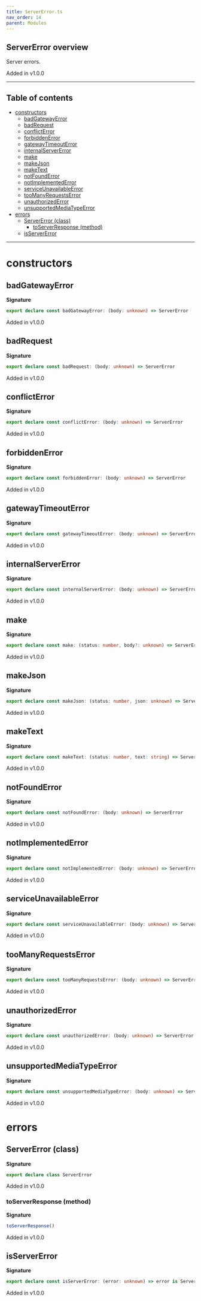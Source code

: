 ```yaml
---
title: ServerError.ts
nav_order: 14
parent: Modules
---
```


## ServerError overview

Server errors.

Added in v1.0.0

---

<h2 class="text-delta">Table of contents</h2>

- [constructors](#constructors)
  - [badGatewayError](#badgatewayerror)
  - [badRequest](#badrequest)
  - [conflictError](#conflicterror)
  - [forbiddenError](#forbiddenerror)
  - [gatewayTimeoutError](#gatewaytimeouterror)
  - [internalServerError](#internalservererror)
  - [make](#make)
  - [makeJson](#makejson)
  - [makeText](#maketext)
  - [notFoundError](#notfounderror)
  - [notImplementedError](#notimplementederror)
  - [serviceUnavailableError](#serviceunavailableerror)
  - [tooManyRequestsError](#toomanyrequestserror)
  - [unauthorizedError](#unauthorizederror)
  - [unsupportedMediaTypeError](#unsupportedmediatypeerror)
- [errors](#errors)
  - [ServerError (class)](#servererror-class)
    - [toServerResponse (method)](#toserverresponse-method)
  - [isServerError](#isservererror)

---

# constructors

## badGatewayError

**Signature**

```ts
export declare const badGatewayError: (body: unknown) => ServerError
```

Added in v1.0.0

## badRequest

**Signature**

```ts
export declare const badRequest: (body: unknown) => ServerError
```

Added in v1.0.0

## conflictError

**Signature**

```ts
export declare const conflictError: (body: unknown) => ServerError
```

Added in v1.0.0

## forbiddenError

**Signature**

```ts
export declare const forbiddenError: (body: unknown) => ServerError
```

Added in v1.0.0

## gatewayTimeoutError

**Signature**

```ts
export declare const gatewayTimeoutError: (body: unknown) => ServerError
```

Added in v1.0.0

## internalServerError

**Signature**

```ts
export declare const internalServerError: (body: unknown) => ServerError
```

Added in v1.0.0

## make

**Signature**

```ts
export declare const make: (status: number, body?: unknown) => ServerError
```

Added in v1.0.0

## makeJson

**Signature**

```ts
export declare const makeJson: (status: number, json: unknown) => ServerError
```

Added in v1.0.0

## makeText

**Signature**

```ts
export declare const makeText: (status: number, text: string) => ServerError
```

Added in v1.0.0

## notFoundError

**Signature**

```ts
export declare const notFoundError: (body: unknown) => ServerError
```

Added in v1.0.0

## notImplementedError

**Signature**

```ts
export declare const notImplementedError: (body: unknown) => ServerError
```

Added in v1.0.0

## serviceUnavailableError

**Signature**

```ts
export declare const serviceUnavailableError: (body: unknown) => ServerError
```

Added in v1.0.0

## tooManyRequestsError

**Signature**

```ts
export declare const tooManyRequestsError: (body: unknown) => ServerError
```

Added in v1.0.0

## unauthorizedError

**Signature**

```ts
export declare const unauthorizedError: (body: unknown) => ServerError
```

Added in v1.0.0

## unsupportedMediaTypeError

**Signature**

```ts
export declare const unsupportedMediaTypeError: (body: unknown) => ServerError
```

Added in v1.0.0

# errors

## ServerError (class)

**Signature**

```ts
export declare class ServerError
```

Added in v1.0.0

### toServerResponse (method)

**Signature**

```ts
toServerResponse()
```

Added in v1.0.0

## isServerError

**Signature**

```ts
export declare const isServerError: (error: unknown) => error is ServerError
```

Added in v1.0.0
